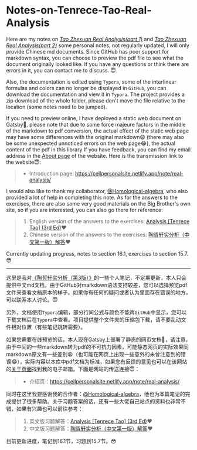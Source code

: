 # Notes-on-Tenrece-Tao-Real-Analysis
Here are my notes on [*Tao Zhexuan Real Analysis(part 1)*](https://cellpersonalsite.gatsbyjs.io/resourcefile/book/Analysis-II-(Terence-Tao)-part-1.pdf) and [*Tao Zhexuan Real Analysis(part 2)*](https://cellpersonalsite.gatsbyjs.io/resourcefile/book/Analysis-II-(Terence-Tao)-part-2.pdf) some personal notes, not regularly updated, I will only provide Chinese md documents. Since GitHub has poor support for markdown syntax, you can choose to preview the pdf file to see what the document originally looked like. If you have any questions or think there are errors in it, you can contact me to discuss. :innocent:.

Also, the documentation is edited using `Typora`, some of the interlinear formulas and colors can no longer be displayed in `GitHub`, you can download the documentation and view it in `Typora`. The project provides a zip download of the whole folder, please don't move the file relative to the location (some notes need to be jumped).

If you need to preview online, I have deployed a static web document on Gatsby:tada:, please note that due to some force majeure factors in the middle of the markdown to pdf conversion, the actual effect of the static web page may have some differences with the original markdown:weary: (there may also be some unexpected unnoticed errors on the web page:joy:), the actual content of the pdf in this library If you have feedback, you can find my email address in the [About page](https://cellpersonalsite.netlify.app/about/) of the website. Here is the transmission link to the website:innocent::

> * Introduction page: <https://cellpersonalsite.netlify.app/note/real-analysis/>

I would also like to thank my collaborator, [@Homological-algebra](https://github.com/Homological-algebra), who also provided a lot of help in completing this note. As for the answers to the exercises, there are also some very good materials on the Big Brother's own site, so if you are interested, you can also go there for reference:

> 1. English version of the answers to the exercises: [Analysis [Tenrece Tao] (3rd Ed)](https://christangdt.home.blog/analysis/analysis-tenrece-tao-3rd-ed/):heart:
> 2. Chinese version of the answers to the exercises: [陶哲轩实分析（中文第一版）解答](https://alg1lc.home.blog/t-tao_analysis_solution-index/?frame-):heart:

Currently updating progress, notes to section 16.1, exercises to section 15.7. :flushed:

---

这里是我对[《陶哲轩实分析（第3版）》](https://cellpersonalsite.gatsbyjs.io/resourcefile/book/实分析（第3版）.pdf)的一些个人笔记，不定期更新，本人只会提供中文md文档。由于GitHub对markdown语法支持较差，您可以选择预览pdf文件来查看文档原本的样子。如果你有任何的疑问或者认为里面存在错误的地方，可以联系本人讨论。:innocent:

另外，文档使用`Typora`编辑，部分行间公式与颜色不能再`GitHub`中显示，您可以下载文档后在`Typora`中查看。项目提供整个文件夹的压缩包下载，请不要乱动文件相对位置（有些笔记跳转需要）。

如果您需要在线预览的话，本人现在Gatsby上部署了静态的网页文档:tada:，请注意，由于中间的一些markdown转为pdf的不可抗力因素，可能静态网页的实际效果同markdown原文有一些差别:weary:（也可能在网页上出现一些意外的未曾注意到的错误:joy:），实际内容以本库中pdf文档为标准，如果您有反馈的意见也可以在该网站的[关于页面](https://cellpersonalsite.netlify.app/about/)找到我的电子邮箱。下面是网站的传送连接:innocent:：

> * 介绍页：<https://cellpersonalsite.netlify.app/note/real-analysis/>

同时在这里我要感谢我的合作者：[@Homological-algebra](https://github.com/Homological-algebra)，他也为本篇笔记的完成提供了很多帮助。关于习题答案的话，还有一些大佬自己站点的资料也非常不错，如果有兴趣也可以前往参考：

> 1. 英文版习题解答：[Analysis [Tenrece Tao] (3rd Ed)](https://christangdt.home.blog/analysis/analysis-tenrece-tao-3rd-ed/):heart:
> 2. 中文版习题解答：[陶哲轩实分析（中文第一版）解答](https://alg1lc.home.blog/t-tao_analysis_solution-index/?frame-):heart:

目前更新进度，笔记到16.1节，习题到15.7节。:flushed: